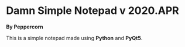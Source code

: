 # Damn Simple Notepad v 2020.APR
**By Peppercorn**

This is a simple notepad made using **Python** and **PyQt5**. 